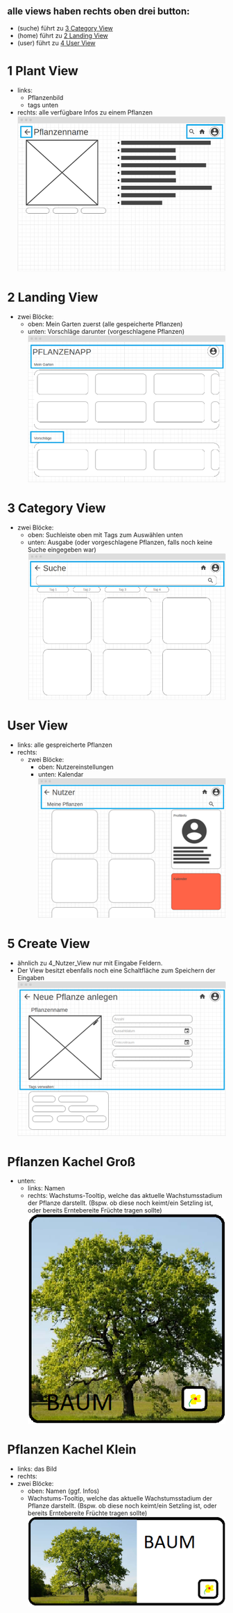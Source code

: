 ## alle views haben rechts oben drei button:

- (suche) führt zu [3 Category View](#3-Category-View)
- (home) führt zu [2 Landing View](#2-Landing-View)
- (user) führt zu [4 User View](#4-User-View)

# 1 Plant View

- links:
  - Pflanzenbild
  - tags unten
- rechts: alle verfügbare Infos zu einem Pflanzen
![1_Pflanze_View](/documentation/images/1_Pflanze_View.png)

# 2 Landing View

- zwei Blöcke:
  - oben: Mein Garten zuerst (alle gespeicherte Pflanzen)
  - unten: Vorschläge darunter (vorgeschlagene Pflanzen)
![2_Landing_View](/documentation/images/2_Landing_View.png)

# 3 Category View

- zwei Blöcke:
  - oben: Suchleiste oben mit Tags zum Auswählen unten
  - unten: Ausgabe (oder vorgeschlagene Pflanzen, falls noch keine Suche eingegeben war)
![3_Kategorie_View](/documentation/images/3_Kategorie_View.png)

# User View

- links: alle gespreicherte Pflanzen
- rechts:
  - zwei Blöcke:
    - oben: Nutzereinstellungen
    - unten: Kalendar
![4_Nutzer_View](/documentation/images/4_Nutzer_View.png)

# 5 Create View

- ähnlich zu 4_Nutzer_View nur mit Eingabe Feldern.
- Der View besitzt ebenfalls noch eine Schaltfläche zum Speichern der Eingaben
![5_Create_View](/documentation/images/5_Create_View.png)

# Pflanzen Kachel Groß

- unten:
  - links: Namen
  - rechts: Wachstums-Tooltip, welche das aktuelle Wachstumsstadium der Pflanze darstellt. (Bspw. ob diese noch keimt/ein Setzling ist, oder bereits Erntebereite Früchte tragen sollte)
![Panel](/documentation/images/Panel.png)

# Pflanzen Kachel Klein

- links: das Bild
- rechts:
- zwei Blöcke:
  - oben: Namen (ggf. Infos)
  - Wachstums-Tooltip, welche das aktuelle Wachstumsstadium der Pflanze darstellt. (Bspw. ob diese noch keimt/ein Setzling ist, oder bereits Erntebereite Früchte tragen sollte)
![Panel-small](/documentation/images/Panel_small.png)
